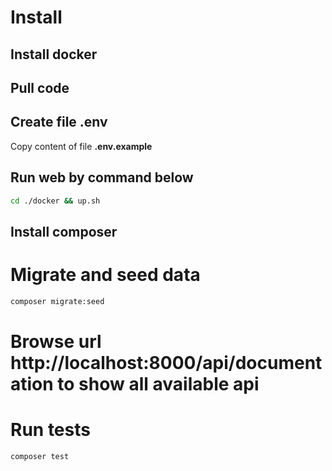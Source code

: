 # Install
## Install docker
## Pull code
## Create file .env
Copy content of file __.env.example__
## Run web by command below
```sh
cd ./docker && up.sh
```
## Install composer
# Migrate and seed data
```sh
composer migrate:seed
```
# Browse url http://localhost:8000/api/documentation to show all available api
# Run tests
```bash
composer test
```
